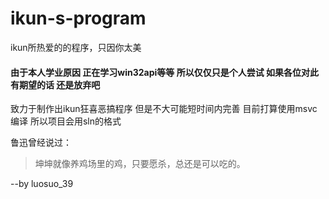 # ikun-s-program
ikun所热爱的的程序，只因你太美
#### 由于本人学业原因 正在学习win32api等等 所以仅仅只是个人尝试 如果各位对此有期望的话 还是放弃吧
致力于制作出ikun狂喜恶搞程序 但是不大可能短时间内完善
目前打算使用msvc编译 所以项目会用sln的格式
<div>
鲁迅曾经说过：<blockquote>坤坤就像养鸡场里的鸡，只要愿杀，总还是可以吃的。</blockquote>
</div>
                                       --by luosuo_39
